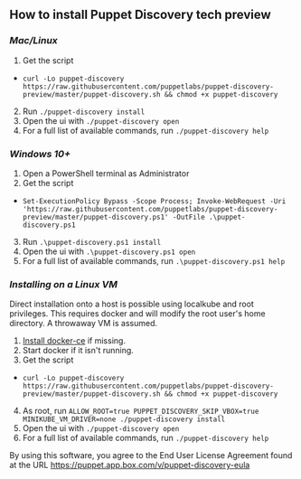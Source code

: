 ## How to install Puppet Discovery tech preview
### *Mac/Linux*
1. Get the script
  * ```curl -Lo puppet-discovery https://raw.githubusercontent.com/puppetlabs/puppet-discovery-preview/master/puppet-discovery.sh && chmod +x puppet-discovery```
2. Run ```./puppet-discovery install```
3. Open the ui with ```./puppet-discovery open```
4. For a full list of available commands, run ```./puppet-discovery help```

### *Windows 10+*
1. Open a PowerShell terminal as Administrator
2. Get the script
  * ```Set-ExecutionPolicy Bypass -Scope Process; Invoke-WebRequest -Uri 'https://raw.githubusercontent.com/puppetlabs/puppet-discovery-preview/master/puppet-discovery.ps1' -OutFile .\puppet-discovery.ps1```
3. Run ```.\puppet-discovery.ps1 install```
4. Open the ui with ```.\puppet-discovery.ps1 open```
5. For a full list of available commands, run ```.\puppet-discovery.ps1 help```

### *Installing on a Linux VM*
Direct installation onto a host is possible using localkube and root
privileges. This requires docker and will modify the root user's home
directory. A throwaway VM is assumed.

1. [Install docker-ce](https://docs.docker.com/engine/installation/) if missing.
2. Start docker if it isn't running.
3. Get the script
  * ```curl -Lo puppet-discovery https://raw.githubusercontent.com/puppetlabs/puppet-discovery-preview/master/puppet-discovery.sh && chmod +x puppet-discovery```
4. As root, run ```ALLOW_ROOT=true PUPPET_DISCOVERY_SKIP_VBOX=true MINIKUBE_VM_DRIVER=none ./puppet-discovery install```
5. Open the ui with ```./puppet-discovery open```
6. For a full list of available commands, run ```./puppet-discovery help```

By using this software, you agree to the End User License Agreement found at the URL https://puppet.app.box.com/v/puppet-discovery-eula
